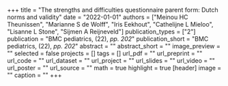 +++
title = "The strengths and difficulties questionnaire parent form: Dutch norms and validity"
date = "2022-01-01"
authors = ["Meinou HC Theunissen", "Marianne S de Wolff", "Iris Eekhout", "Cathelijne L Mieloo", "Lisanne L Stone", "Sijmen A Reijneveld"]
publication_types = ["2"]
publication = "BMC pediatrics, (22), _pp. 202_"
publication_short = "BMC pediatrics, (22), _pp. 202_"
abstract = ""
abstract_short = ""
image_preview = ""
selected = false
projects = []
tags = []
url_pdf = ""
url_preprint = ""
url_code = ""
url_dataset = ""
url_project = ""
url_slides = ""
url_video = ""
url_poster = ""
url_source = ""
math = true
highlight = true
[header]
image = ""
caption = ""
+++
